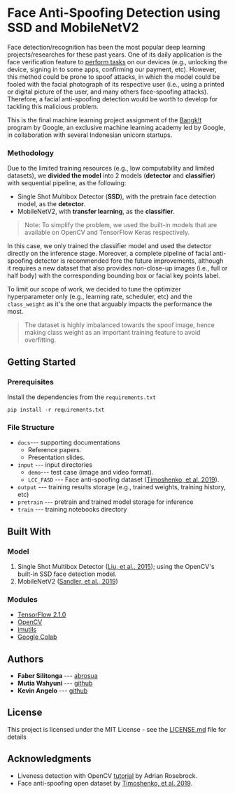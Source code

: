 ﻿# Face Anti-Spoofing Detection using SSD and MobileNetV2

Face detection/recognition has been the most popular deep learning projects/researches for these past years. One of its daily application is the face verification feature to [perform tasks](https://support.google.com/pixelphone/answer/9517039?hl=en) on our devices (e.g., unlocking the device, signing in to some apps, confirming our payment, etc). However, this method could be prone to spoof attacks, in which the model could be fooled with the facial photograph of its respective user (i.e., using a printed or digital picture of the user, and many others face-spoofing attacks). Therefore, a facial anti-spoofing detection would be worth to develop for tackling this malicious problem.

This is the final machine learning project assignment of the [Bangk!t](https://events.withgoogle.com/bangkit/) program by Google, an exclusive machine learning academy led by Google, in collaboration with several Indonesian unicorn startups.

### Methodology
Due to the limited training resources (e.g., low computability and limited datasets), we **divided the model** into 2 models (**detector** and **classifier**) with sequential pipeline, as the following:

 - Single Shot Multibox Detector (**SSD**), with the pretrain face detection model, as the **detector**.
 - MobileNetV2, with **transfer learning**, as the **classifier**.

> Note: To simplify the problem, we used the built-in models that are available on OpenCV and TensorFlow Keras respectively.

In this case, we only trained the classifier model and used the detector directly on the inference stage. Moreover, a complete pipeline of facial anti-spoofing detector is recommended fore the future improvements, although it requires a new dataset that also provides non-close-up images (i.e., full or half body) with the corresponding bounding box or facial key points label.

To limit our scope of work, we decided to tune the optimizer hyperparameter only (e.g., learning rate, scheduler, etc) and the `class_weight` as it's the one that arguably impacts the performance the most.

> The dataset is highly imbalanced towards the spoof image, hence making class weight as an important training feature to avoid overfitting.


## Getting Started
### Prerequisites

Install the dependencies from the `requirements.txt`
```
pip install -r requirements.txt
```


### File Structure

 - `docs`--- supporting documentations
	 - Reference papers.
	 - Presentation slides.
 - `input` --- input directories
	 - `demo`--- test case (image and video format).
	 - `LCC_FASD` --- Face anti-spoofing dataset ([Timoshenko, et al. 2019](https://csit.am/2019/proceedings/PRIP/PRIP3.pdf)).
 - `output` --- training results storage (e.g., trained weights, training history, etc)
 - `pretrain` --- pretrain and trained model storage for inference
 - `train` --- training notebooks directory



## Built With
### Model

1. Single Shot Multibox Detector ([Liu, et al., 2015](https://arxiv.org/abs/1512.02325)); using the OpenCV's built-in SSD face detection model.
2. MobileNetV2 ([Sandler, et al., 2019](https://arxiv.org/abs/1801.04381))

### Modules
* [TensorFlow 2.1.0](https://www.tensorflow.org/)
* [OpenCV](https://opencv.org/)
* [imutils](https://github.com/jrosebr1/imutils/)
* [Google Colab](https://colab.research.google.com/)


## Authors

* **Faber Silitonga** --- [abrosua](https://github.com/abrosua)
* **Mutia Wahyuni** --- [github](https://github.com/)
* **Kevin Angelo** --- [github](https://github.com/)

## License

This project is licensed under the MIT License - see the [LICENSE.md](LICENSE.md) file for details

## Acknowledgments

* Liveness detection with OpenCV [tutorial](https://www.pyimagesearch.com/2019/03/11/liveness-detection-with-opencv/) by Adrian Rosebrock.
* Face anti-spoofing open dataset by [Timoshenko, et al. 2019](https://csit.am/2019/proceedings/PRIP/PRIP3.pdf).

